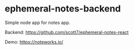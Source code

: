 # ephemeral-notes-backend

Simple node app for notes app. 

Backend: https://github.com/scott7/ephemeral-notes-react

Demo: https://noteworks.io/

